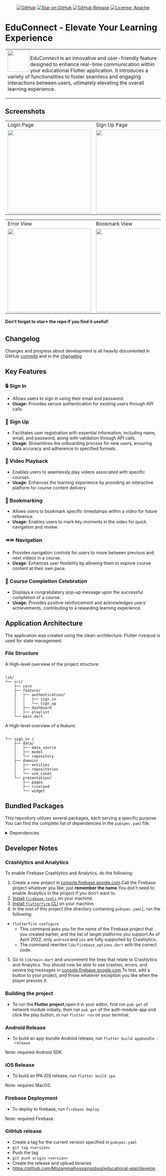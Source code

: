 <p align="center">
  <a href="https://github.com/Mozammalhossainsobug/educational-app"><img src="https://img.shields.io/badge/View%20on-GitHub-blue?style=flat&logo=github" alt="GitHub"></a>
  <a href="https://github.com/Mozammalhossainsobug/educational-app"><img src="https://img.shields.io/badge/Star%20on-GitHub-642B73?style=flat&logo=github" alt="Star on GitHub"></a>
<a href="https://github.com/Mozammalhossainsobug/educational-app/releases"><img src="https://img.shields.io/badge/GitHub-Release-informational?style=flat&logo=github" alt="GitHub Release"></a>
  <a href="https://opensource.org/licenses/Apache-2.0"><img src="https://img.shields.io/badge/License-Apache%202.0-832878?style=flat" alt="License: Apache"></a>
</p>





# EduConnect - Elevate Your Learning Experience
<table>
  <tr>
    <td>
      <img src="/assets/images/appLogo.jpeg" height=70 align="left"> 
    <p>
    EduConnect is an innovative and user-friendly feature designed to enhance real-time communication within your educational Flutter application. It introduces a variety of functionalities to foster seamless and engaging interactions between users, ultimately elevating the overall learning experience.
      </p>
    </td>
  </tr>
</table>

## Screenshots

<table>
  <tr>
    <td>Login Page</td>
    <td>Sign Up Page</td>
    <td>Dashboard Page</td>
    <td>Video Playing Page</td>
  </tr>
  <tr>
    <td><img src="/assets/screenshots/log_in_page.png" width=270 ></td>
    <td><img src="/assets/screenshots/sign_up_page.png" width=270 ></td>
    <td><img src="/assets/screenshots/dashboard.png" width=270 ></td>
    <td><img src="/assets/screenshots/video_playing_page.png" width=270 ></td>
  </tr>
 </table>

<table>
  <tr>
    <td>Error View</td>
    <td>Bookmark View</td>
    <td>Completion View</td>
  </tr>
  <tr>
    <td><img src="/assets/screenshots/wrong_sign_in_screen_view.png" width=270 ></td>
    <td><img src="/assets/screenshots/bookmark_view.png" width=270 ></td>
    <td><img src="/assets/screenshots/completion_confirmation_view.png" width=270 ></td>
  </tr>
 </table>

**Don't forget to star⭐ the repo if you find it useful!**


## Changelog

Changes and progress about development is all heavily documented in GitHub [commits](https://github.com/Mozammalhossainsobug/educational-app/commits/main) and in the [changelog]()

## Key Features

### 🔒 Sign In
-  Allows users to sign in using their email and password.
- **Usage:** Provides secure authentication for existing users through API calls.

### 📝 Sign Up
- Facilitates user registration with essential information, including name, email, and password, along with validation through API calls.
- **Usage:** Streamlines the onboarding process for new users, ensuring data accuracy and adherence to specified formats.

### 🎥 Video Playback
- Enables users to seamlessly play videos associated with specific courses.
- **Usage:** Enhances the learning experience by providing an interactive platform for course content delivery.

### 📌 Bookmarking
- Allows users to bookmark specific timestamps within a video for future reference.
- **Usage:** Enables users to mark key moments in the video for quick navigation and review.

### ⏪⏩ Navigation
- Provides navigation controls for users to move between previous and next videos in a course.
- **Usage:** Enhances user flexibility by allowing them to explore course content at their own pace.

### 🎉 Course Completion Celebration
- Displays a congratulatory pop-up message upon the successful completion of a course.
- **Usage:** Provides positive reinforcement and acknowledges users' achievements, contributing to a rewarding learning experience.


## Application Architecture

The application was created using the clean-architecture. Flutter riverpod is used for state management.

### File Structure
A High-level overview of the project structure:
```

lib/
└── src/
    ├── core
    ├── feature/
    │   ├── authentication/
    │   │   ├── sign_in
    │   │   └── sign_up
    │   ├── dashboard
    │   ├── playlist
    └── main.dart

```
A High-level overview of a feature:
```

└── sign_in /
    ├── data/
    │   ├── data_source
    │   ├── model
    │   └── repository
    ├── domain/
    │   ├── entities
    │   ├── repositories
    │   └── use_cases
    └── presentation/
        ├── pages
        ├── riverpod
        └── widget              
```

## Bundled Packages

This repository utilizes several packages, each serving a specific purpose. You can find the complete list of dependencies in the `pubspec.yaml` file.

<details>
<summary>Dependencies</summary>

* [firebase_core](https://pub.dev/packages/firebase_core/versions/2.23.0)
* [firebase_auth](https://pub.dev/packages/firebase_auth/versions/4.14.1)
* [flutter_riverpod](https://pub.dev/packages/flutter_riverpod/versions/2.4.8)
* [flutter_svg](https://pub.dev/packages/flutter_svg/versions/2.0.9)
* [flutter_screenutil](https://pub.dev/packages/flutter_screenutil/versions/5.9.0)
* [intl](https://pub.dev/packages/intl/versions/0.18.1)
* [equatable](https://pub.dev/packages/equatable/versions/2.0.5)
* [logger](https://pub.dev/packages/logger/versions/2.0.2+1)
* [pretty_dio_logger](https://pub.dev/packages/pretty_dio_logger/versions/1.3.1)
* [quickalert](https://pub.dev/packages/quickalert/versions/1.0.2)
* [chewie](https://pub.dev/packages/chewie/versions/1.7.4)
* [video_player](https://pub.dev/packages/video_player/versions/2.8.1)

</details>


## Developer Notes

### Crashlytics and Analytics
To enable Firebase Crashlytics and Analytics, do the following:

1. Create a new project in [console.firebase.google.com](https://console.firebase.google.com/).Call the Firebase project whatever you like; just **remember the name**.You don't need to enable Analytics in the project if you don't want to.
2. [Install `firebase-tools`](https://firebase.google.com/docs/cli?authuser=0#setup_update_cli) on your machine.
3. [Install `flutterfire` CLI](https://firebase.flutter.dev/docs/cli#installation) on your machine.
4. In the root of this project (the directory containing `pubspec.yaml`), run the following:
- `flutterfire configure`
    - This command asks you for the name of the Firebase project that you created earlier, and the list of target platforms you support.As of April 2022, only `android` and `ios` are fully supported by Crashlytics.
    - The command rewrites `lib/firebase_options.dart` with the correct code.
5. Go to `lib/main.dart` and uncomment the lines that relate to Crashlytics and Analytics.
   You should now be able to see crashes, errors, and severe log messages in [console.firebase.google.com](https://console.firebase.google.com/).To test, add a button to your project, and throw whatever exception you like when the player presses it.

### Building the project
* To run the **Flutter project**,open it in your editor, first run `pub get` of network module initially, then run `pub get` of the auth-module-app and click the play button, or run `flutter run` on your terminal.

### Android Release
* To build an app-bundle Android release, run `flutter build appbundle --release`

Note: required Android SDK.

### iOS Release
* To build an IPA iOS release, run `flutter build ipa`

Note: requires MacOS.

### Firebase Deployment
* To deploy to firebase, run `firebase deploy`

Note: required Firebase.

### GitHub release
* Create a tag for the current version specified in `pubspec.yaml`
* `git tag <version>`
* Push the tag
* `git push origin <version>`
* Create the release and upload binaries
* https://github.com/Mozammalhossainsobug/educational-app/develop
